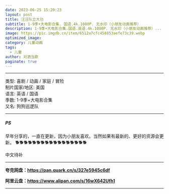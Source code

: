 ```yaml
---
date: 2023-06-25 15:20:23
layout: post
title: 汪汪队立大功
subtitle: 1-9季+大电影合集. 国语.4k.1080P. 无水印（小朋友动画推荐）
description: 1-9季+大电影合集.国语.英语.4k.1080P. 无水印（小朋友动画推荐）...
image: https://pic.imgdb.cn/item/6512a7cfc458853aefe73c39.webp
optimized_image: 
category: 儿童动画
tags:
  - 儿童
author: 对酒当歌
paginate: true
---
```


---

类型: 喜剧 / 动画 / 家庭 / 冒险  
制片国家/地区: 美国  
语言: 英语 / 国语  
季数: 1-9季+大电影合集  
又名: 狗狗巡逻队  

---

##### PS

早年分享的，一直在更新，因为小朋友喜欢。当然如果有最新的、更好的资源会更新。
🐕🐕🐕🐕🐕🐕🐕🐕🐕🐕🐕🐕🐕🐕🐕🐕🐕

中文待补

---

**夸克网盘：<https://pan.quark.cn/s/327e5945c6df>**

**阿里云盘：<https://www.alipan.com/s/16wX642Ufh1>**

---
